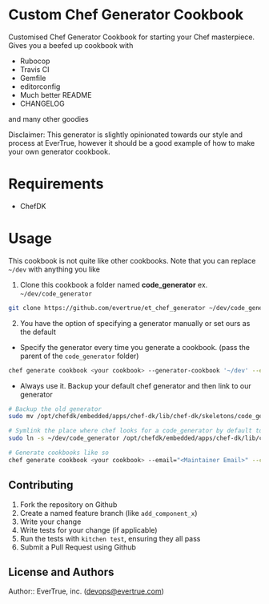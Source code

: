 # Custom Chef Generator Cookbook

Customised Chef Generator Cookbook for starting your Chef masterpiece.  Gives you a beefed up cookbook with

* Rubocop
* Travis CI
* Gemfile
* editorconfig
* Much better README
* CHANGELOG

and many other goodies

Disclaimer: This generator is slightly opinionated towards our style and process at EverTrue, however 
it should be a good example of how to make your own generator cookbook.

# Requirements

* ChefDK

# Usage

This cookbook is not quite like other cookbooks.  Note that you can replace `~/dev` with anything you like

1. Clone this cookbook a folder named **code_generator** ex. `~/dev/code_generator`

  ```bash
  git clone https://github.com/evertrue/et_chef_generator ~/dev/code_generator
  ```
2. You have the option of specifying a generator manually or set ours as the default
  * Specify the generator every time you generate a cookbook. (pass the parent of the `code_generator` folder)
  ```bash
  chef generate cookbook <your cookbook> --generator-cookbook '~/dev' --email="<Maintainer Email>" --copyright "<Your Org>" -l <License>
  ```
  * Always use it. Backup your default chef generator and then link to our generator
  ```bash
  # Backup the old generator
  sudo mv /opt/chefdk/embedded/apps/chef-dk/lib/chef-dk/skeletons/code_generator/ ~/dev/original_code_generator
  
  # Symlink the place where chef looks for a code_generator by default to ours in `~/dev`
  sudo ln -s ~/dev/code_generator /opt/chefdk/embedded/apps/chef-dk/lib/chef-dk/skeletons/code_generator

  # Generate cookbooks like so
  chef generate cookbook <your cookbook> --email="<Maintainer Email>" --copyright "<Your Org>" -l <License>
  ```



## Contributing

1. Fork the repository on Github
2. Create a named feature branch (like `add_component_x`)
3. Write your change
4. Write tests for your change (if applicable)
5. Run the tests with `kitchen test`, ensuring they all pass
6. Submit a Pull Request using Github

## License and Authors

Author:: EverTrue, inc. (devops@evertrue.com)
